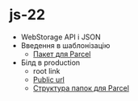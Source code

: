 # js-22

- WebStorage API і JSON
- Введення в шаблонізацію
  - [Пакет для Parcel](https://www.npmjs.com/package/parcel-plugin-handlebars-precompile)
- Білд в production
  - root link
  - [Public url](https://parceljs.org/cli.html#set-the-public-url-to-serve-on)
  - [Структура папок для Parcel](https://github.com/parcel-bundler/parcel/issues/233#issuecomment-599081474)
